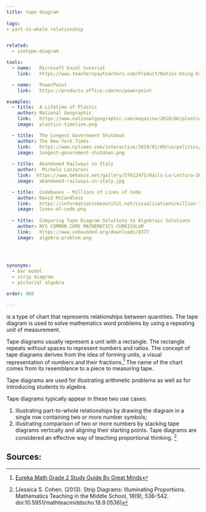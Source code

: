 ```yaml
---
title: tape diagram
  
tags:
- part-to-whole relationship


related:
  - isotype-diagram

tools:
  - name:   Microsoft Excel tutorial
    link:   https://www.teacherspayteachers.com/Product/Ratios-Using-Excel-to-Demonstrate-the-use-of-Tape-Diagrams-and-Tables-945023

  - name:   PowerPoint
    link:   https://products.office.com/en/powerpoint

examples:
  - title:  A Lifetime of Plastic
    author: National Geographic
    link:   https://www.nationalgeographic.com/magazine/2018/06/plastic-planet-waste-pollution-trash-crisis
    image:  plastics-timeline.png

  - title:  The Longest Government Shutdown
    author: The New York Times
    link:   https://www.nytimes.com/interactive/2019/01/09/us/politics/longest-government-shutdown.html?mtrref=www.datavizdoneright.com
    image:  longest-government-shutdown.png
 
  - title:  Abandoned Railways in Italy
    author:  Michela Lazzaroni
    link:  https://www.behance.net/gallery/57612475/Rails-La-Lettura-306-dataviz
    image:  abandoned-railways-in-italy.jpg

  - title:  Codebases - Millions of Lines of Code
    author: David McCandless
    link:   https://informationisbeautiful.net/visualizations/million-lines-of-code/
    image:  lines-of-code.png
  
  - title:  Comparing Tape Diagram Solutions to Algebraic Solutions
    author: NYS COMMON CORE MATHEMATICS CURRICULUM
    link:   https://www.unbounded.org/downloads/8377
    image:  algebra-problem.png
 

    

synonyms:
  - bar model
  - strip diagram
  - pictorial algebra

order: 460

---
```


is a type of chart that represents relationships between quantities. The tape diagram is used to solve mathematics word problems by using a repeating unit of measurement. 

<!--more-->
Tape diagrams usually represent a unit with a rectangle. The rectangle repeats without spaces to represent numbers and ratios. 
The concept of tape diagrams derives from the idea of forming units, a visual representation of numbers and their fractions.[^minds]
The name of the chart comes from its resemblance to a piece to measuring tape.

Tape diagrams are used for illustrating arithmetic problems as well as for introducing students to algebra. 

Tape diagrams typically appear in these two use cases:
 1. illustrating part-to-whole relationships by drawing the diagram in a single row containing two or more number symbols; 
2. illustrating comparison of two or more numbers by stacking tape diagrams vertically and aligning their starting points. 
Tape diagrams are considered an effective way of teaching proportional thinking. [^cohen]

## Sources:
[^minds]: [Eureka Math Grade 2 Study Guide By Great Minds](https://books.google.com/books?id=r5IvCgAAQBAJ&pg=PA128&redir_esc=y#v=onepage&q&f=false)
[^cohen]: [Jessica S. Cohen. (2013). Strip Diagrams: Illuminating Proportions. Mathematics Teaching in the Middle School, 18(9), 536-542. doi:10.5951/mathteacmiddscho.18.9.0536)

